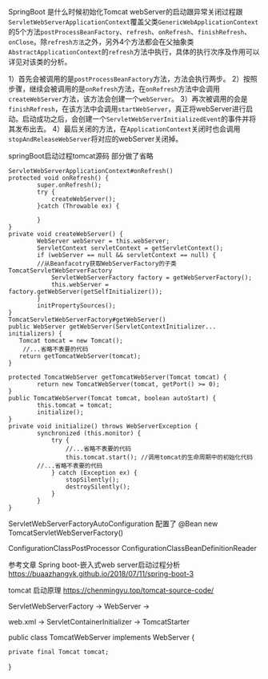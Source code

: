 SpringBoot 是什么时候初始化Tomcat
	webServer的启动跟异常关闭过程跟`ServletWebServerApplicationContext`覆盖父类`GenericWebApplicationContext`的5个方法`postProcessBeanFactory`、`refresh`、`onRefresh`、`finishRefresh`、`onClose`。除`refresh方法`之外，另外4个方法都会在父抽象类`AbstractApplicationContext`的`refresh`方法中执行，具体的执行次序及作用可以详见对该类的分析。

1）首先会被调用的是`postProcessBeanFactory`方法，方法会执行两步。
2）按照步骤，继续会被调用的是`onRefresh`方法，在`onRefresh`方法中会调用`createWebServer`方法，该方法会创建一个`webServer`。
3）再次被调用的会是`finishRefresh`，在该方法中会调用`startWebServer`，真正将webServer进行启动。启动成功之后，会创建一个`ServletWebServerInitializedEvent`的事件并将其发布出去。
4）最后关闭的方法，在`ApplicationContext`关闭时也会调用`stopAndReleaseWebServer`将对应的webServer关闭掉。

springBoot启动过程tomcat源码 部分做了省略

```
ServletWebServerApplicationContext#onRefresh()
protected void onRefresh() {
		super.onRefresh();
		try {
			createWebServer();
		}catch (Throwable ex) {
      
		}
}
private void createWebServer() {
		WebServer webServer = this.webServer;
		ServletContext servletContext = getServletContext();
		if (webServer == null && servletContext == null) {
        //从Beanfacotry获取WebServerFactory的子类TomcatServletWebServerFactory
			ServletWebServerFactory factory = getWebServerFactory();
			this.webServer = factory.getWebServer(getSelfInitializer());
		}
		initPropertySources();
}
TomcatServletWebServerFactory#getWebServer()
public WebServer getWebServer(ServletContextInitializer... initializers) {
   Tomcat tomcat = new Tomcat();
  	//...省略不表要的代码
   return getTomcatWebServer(tomcat);
}

protected TomcatWebServer getTomcatWebServer(Tomcat tomcat) {
		return new TomcatWebServer(tomcat, getPort() >= 0);
}
public TomcatWebServer(Tomcat tomcat, boolean autoStart) {
		this.tomcat = tomcat;
		initialize();
}
private void initialize() throws WebServerException {
		synchronized (this.monitor) {
			try {
				//...省略不表要的代码
				this.tomcat.start(); //调用tomcat的生命周期中的初始化代码
        //...省略不表要的代码
			} catch (Exception ex) {
				stopSilently();
				destroySilently();
			}
		}
}
```

ServletWebServerFactoryAutoConfiguration 配置了
    @Bean
    new TomcatServletWebServerFactory()



ConfigurationClassPostProcessor
    ConfigurationClassBeanDefinitionReader

参考文章
    Spring boot-嵌入式web server启动过程分析 
	https://buaazhangyk.github.io/2018/07/11/spring-boot-3

tomcat 启动原理
	https://chenmingyu.top/tomcat-source-code/	



ServletWebServerFactory -> WebServer -> 

web.xml -> ServletContainerInitializer -> TomcatStarter

public class TomcatWebServer implements WebServer {
    
    private final Tomcat tomcat;
    
    
}

